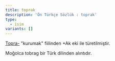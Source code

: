 ```yaml
---
title: toprak
description: 'Ön Türkçe Sözlük : toprak'
type:
  - isim
variants: []
---
```

[Topra-](/pt/topra-) "kurumak" fiilinden +Ak eki ile türetilmiştir.

Moğolca tobrag bir Türk dilinden alıntıdır.
